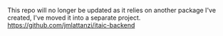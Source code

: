 This repo will no longer be updated as it relies on another package I've created, I've moved it into a separate project. https://github.com/jmlattanzi/itaic-backend
